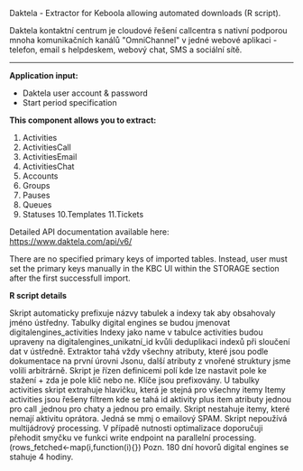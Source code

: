 Daktela - Extractor for Keboola allowing automated downloads (R script).

Daktela kontaktní centrum je cloudové řešení callcentra s nativní podporou mnoha komunikačních kanálů "OmniChannel" v jedné webové aplikaci - telefon, email s helpdeskem, webový chat, SMS a sociální sítě.

________________________________________________________________________________________

**Application input:**

- Daktela user account & password
- Start period specification

**This component allows you to extract:**

1. Activities
2. ActivitiesCall
3. ActivitiesEmail
4. ActivitiesChat
5. Accounts
6. Groups
7. Pauses
8. Queues
9. Statuses
10.Templates
11.Tickets

Detailed API documentation available here:
https://www.daktela.com/api/v6/

There are no specified primary keys of imported tables. Instead, user must set the primary keys manually in the KBC UI within the STORAGE section after the first successfull import.

**R script details**

Skript automaticky prefixuje názvy tabulek a indexy tak aby obsahovaly jméno ústředny.
Tabulky digital engines se budou jmenovat digitalengines_activities
Indexy jako name v tabulce activities budou upraveny na digitalengines_unikatní_id kvůli deduplikaci indexů při sloučení dat v ústředně.
Extraktor tahá vždy všechny atributy, které jsou podle dokumentace na první úrovni Jsonu, další atributy z vnořené struktury jsme volili arbitrárně.
Skript je řízen definicemi polí kde lze nastavit pole ke stažení + zda je pole klíč nebo ne. Klíče jsou prefixovány.
U tabulky activities skript extrahuje hlavičku, která je stejná pro všechny itemy
Itemy activities jsou řešeny filtrem kde se tahá id aktivity plus item atributy jednou pro call ,jednou pro chaty a jednou pro emaily.
Skript nestahuje itemy, které nemají aktivitu oprátora. Jedná se mmj o emailový SPAM.
Skript nepoužívá multijádrový processing. V případě nutnosti optimalizace doporučuji přehodit smyčku ve funkci write endpoint na parallelní processing. (rows_fetched<-map(i,function(i){})
Pozn. 180 dní hovorů digital engines se stahuje 4 hodiny.
